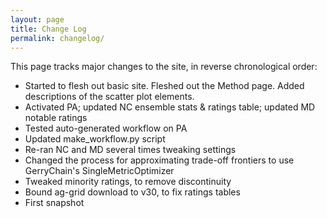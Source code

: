```yaml
---
layout: page
title: Change Log
permalink: changelog/
---
```


This page tracks major changes to the site, in reverse chronological order:

- Started to flesh out basic site. Fleshed out the Method page. Added descriptions of the scatter plot elements.
- Activated PA; updated NC ensemble stats & ratings table; updated MD notable ratings
- Tested auto-generated workflow on PA
- Updated make_workflow.py script
- Re-ran NC and MD several times tweaking settings
- Changed the process for approximating trade-off frontiers to use GerryChain's SingleMetricOptimizer
- Tweaked minority ratings, to remove discontinuity
- Bound ag-grid download to v30, to fix ratings tables
- First snapshot